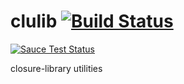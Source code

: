 # clulib [![Build Status](https://travis-ci.org/b-strauss/clulib.svg?branch=master)](https://travis-ci.org/b-strauss/clulib)

[![Sauce Test Status](https://saucelabs.com/buildstatus/b-strauss)](https://saucelabs.com/u/b-strauss)

closure-library utilities